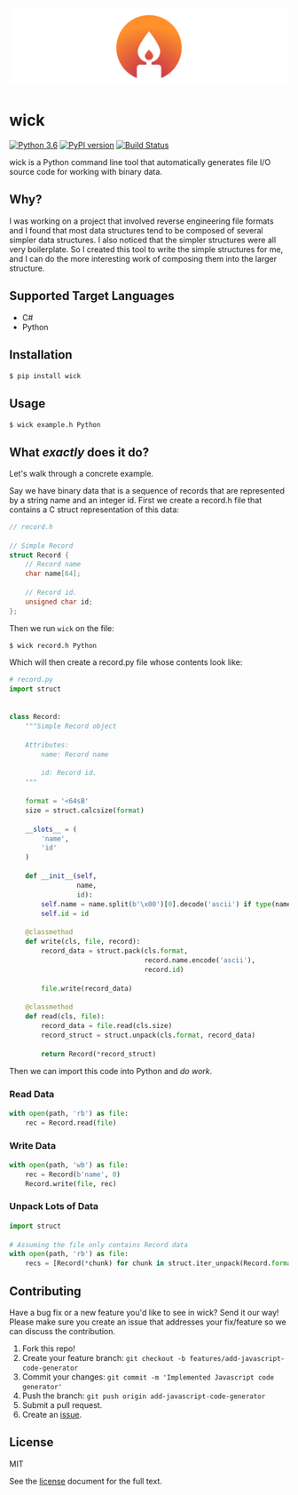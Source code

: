 # [![wick](https://raw.githubusercontent.com/joshuaskelly/wick/master/.media/logo.svg?sanitize=true)](https://github.com/JoshuaSkelly/wick)

# wick

[![Python 3.6](https://img.shields.io/badge/python-3.6-blue.svg)]() [![PyPI version](https://badge.fury.io/py/wick.svg)](https://pypi.python.org/pypi/wick) [![Build Status](https://travis-ci.org/joshuaskelly/twitch-observer.svg?branch=master)](https://travis-ci.org/joshuaskelly/twitch-observer)

wick is a Python command line tool that automatically generates file I/O source code for working with binary data.

## Why?
I was working on a project that involved reverse engineering file formats and I found that most data structures tend to be composed of several simpler data structures. I also noticed that the simpler structures were all very boilerplate. So I created this tool to write the simple structures for me, and I can do the more interesting work of composing them into the larger structure.

## Supported Target Languages
- C#
- Python

## Installation

```shell
$ pip install wick
```

## Usage

```shell
$ wick example.h Python
```

## What _exactly_ does it do?

Let's walk through a concrete example.

Say we have binary data that is a sequence of records that are represented by a string name and an integer id. First we create a record.h file that contains a C struct representation of this data:

```C
// record.h

// Simple Record
struct Record {
    // Record name
    char name[64];

    // Record id.
    unsigned char id;
};
```

Then we run `wick` on the file:

```shell
$ wick record.h Python
```

Which will then create a record.py file whose contents look like:

```python
# record.py
import struct


class Record:
    """Simple Record object

    Attributes:
        name: Record name

        id: Record id.
    """

    format = '<64sB'
    size = struct.calcsize(format)

    __slots__ = (
        'name',
        'id'
    )

    def __init__(self,
                 name,
                 id):
        self.name = name.split(b'\x00')[0].decode('ascii') if type(name) is bytes else name
        self.id = id

    @classmethod
    def write(cls, file, record):
        record_data = struct.pack(cls.format,
                                  record.name.encode('ascii'),
                                  record.id)

        file.write(record_data)

    @classmethod
    def read(cls, file):
        record_data = file.read(cls.size)
        record_struct = struct.unpack(cls.format, record_data)

        return Record(*record_struct)

```

Then we can import this code into Python and _do work_.

### Read Data
```python
with open(path, 'rb') as file:
    rec = Record.read(file)
```

### Write Data
```python
with open(path, 'wb') as file:
    rec = Record(b'name', 0)
    Record.write(file, rec)
```

### Unpack Lots of Data
```python
import struct

# Assuming the file only contains Record data
with open(path, 'rb') as file:
    recs = [Record(*chunk) for chunk in struct.iter_unpack(Record.format, file.read())]
```

## Contributing
Have a bug fix or a new feature you'd like to see in wick? Send it our way! Please make sure you create an issue that addresses your fix/feature so we can discuss the contribution.

1. Fork this repo!
2. Create your feature branch: `git checkout -b features/add-javascript-code-generator`
3. Commit your changes: `git commit -m 'Implemented Javascript code generator'`
4. Push the branch: `git push origin add-javascript-code-generator`
5. Submit a pull request.
6. Create an [issue](https://github.com/joshuaskelly/wick/issues/new).

## License
MIT

See the [license](./LICENSE) document for the full text.
